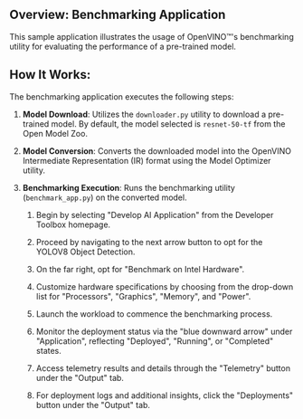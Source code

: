 
## Overview: Benchmarking Application 

This sample application illustrates the usage of OpenVINO™'s benchmarking utility for evaluating the performance of a pre-trained model.

## How It Works:

The benchmarking application executes the following steps:

1. **Model Download**: Utilizes the `downloader.py` utility to download a pre-trained model. By default, the model selected is `resnet-50-tf` from the Open Model Zoo.
   
2. **Model Conversion**: Converts the downloaded model into the OpenVINO Intermediate Representation (IR) format using the Model Optimizer utility.
   
3. **Benchmarking Execution**: Runs the benchmarking utility (`benchmark_app.py`) on the converted model.
   
   1) Begin by selecting "Develop AI Application" from the Developer Toolbox homepage.
   
   2) Proceed by navigating to the next arrow button to opt for the YOLOV8 Object Detection.
   
   3) On the far right, opt for "Benchmark on Intel Hardware".
   
   4) Customize hardware specifications by choosing from the drop-down list for "Processors", "Graphics", "Memory", and "Power".
   
   5) Launch the workload to commence the benchmarking process.
   
   6) Monitor the deployment status via the "blue downward arrow" under "Application", reflecting "Deployed", "Running", or "Completed" states.
   
   7) Access telemetry results and details through the "Telemetry" button under the "Output" tab.
   
   8) For deployment logs and additional insights, click the "Deployments" button under the "Output" tab.




